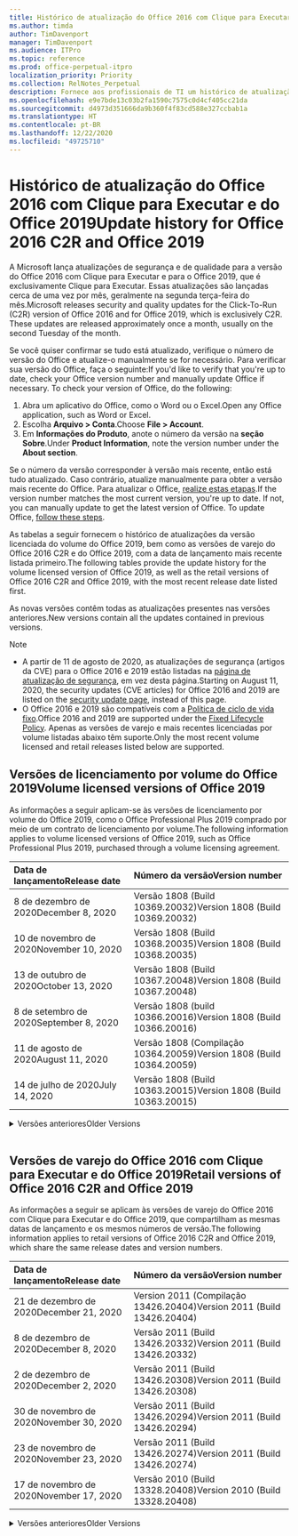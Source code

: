 ```yaml
---
title: Histórico de atualização do Office 2016 com Clique para Executar e do Office 2019
ms.author: timda
author: TimDavenport
manager: TimDavenport
ms.audience: ITPro
ms.topic: reference
ms.prod: office-perpetual-itpro
localization_priority: Priority
ms.collection: RelNotes_Perpetual
description: Fornece aos profissionais de TI um histórico de atualização para versões perpétuas do Office 2016 e 2019 com Clique para Executar
ms.openlocfilehash: e9e7bde13c03b2fa1590c7575c0d4cf405cc21da
ms.sourcegitcommit: d4973d351666da9b360f4f83cd588e327ccbab1a
ms.translationtype: HT
ms.contentlocale: pt-BR
ms.lasthandoff: 12/22/2020
ms.locfileid: "49725710"
---
```

# <a name="update-history-for-office-2016-c2r-and-office-2019"></a><span data-ttu-id="2f677-103">Histórico de atualização do Office 2016 com Clique para Executar e do Office 2019</span><span class="sxs-lookup"><span data-stu-id="2f677-103">Update history for Office 2016 C2R and Office 2019</span></span>

<span data-ttu-id="2f677-p101">A Microsoft lança atualizações de segurança e de qualidade para a versão do Office 2016 com Clique para Executar e para o Office 2019, que é exclusivamente Clique para Executar. Essas atualizações são lançadas cerca de uma vez por mês, geralmente na segunda terça-feira do mês.</span><span class="sxs-lookup"><span data-stu-id="2f677-p101">Microsoft releases security and quality updates for the Click-To-Run (C2R) version of Office 2016 and for Office 2019, which is exclusively C2R. These updates are released approximately once a month, usually on the second Tuesday of the month.</span></span>

<span data-ttu-id="2f677-p102">Se você quiser confirmar se tudo está atualizado, verifique o número de versão do Office e atualize-o manualmente se for necessário. Para verificar sua versão do Office, faça o seguinte:</span><span class="sxs-lookup"><span data-stu-id="2f677-p102">If you'd like to verify that you're up to date, check your Office version number and manually update Office if necessary. To check your version of Office, do the following:</span></span>

  1.    <span data-ttu-id="2f677-108">Abra um aplicativo do Office, como o Word ou o Excel.</span><span class="sxs-lookup"><span data-stu-id="2f677-108">Open any Office application, such as Word or Excel.</span></span>
  2.    <span data-ttu-id="2f677-109">Escolha **Arquivo > Conta**.</span><span class="sxs-lookup"><span data-stu-id="2f677-109">Choose **File > Account**.</span></span>
  3.    <span data-ttu-id="2f677-110">Em **Informações do Produto**, anote o número da versão na **seção Sobre**.</span><span class="sxs-lookup"><span data-stu-id="2f677-110">Under **Product Information**, note the version number under the **About section**.</span></span>

<span data-ttu-id="2f677-p103">Se o número da versão corresponder à versão mais recente, então está tudo atualizado. Caso contrário, atualize manualmente para obter a versão mais recente do Office. Para atualizar o Office, [realize estas etapas](https://support.office.com/article/2ab296f3-7f03-43a2-8e50-46de917611c5).</span><span class="sxs-lookup"><span data-stu-id="2f677-p103">If the version number matches the most current version, you're up to date. If not, you can manually update to get the latest version of Office. To update Office, [follow these steps](https://support.office.com/article/2ab296f3-7f03-43a2-8e50-46de917611c5).</span></span>


<span data-ttu-id="2f677-114">As tabelas a seguir fornecem o histórico de atualizações da versão licenciada do volume do Office 2019, bem como as versões de varejo do Office 2016 C2R e do Office 2019, com a data de lançamento mais recente listada primeiro.</span><span class="sxs-lookup"><span data-stu-id="2f677-114">The following tables provide the update history for the volume licensed version of Office 2019, as well as the retail versions of Office 2016 C2R and Office 2019, with the most recent release date listed first.</span></span>

<span data-ttu-id="2f677-115">As novas versões contêm todas as atualizações presentes nas versões anteriores.</span><span class="sxs-lookup"><span data-stu-id="2f677-115">New versions contain all the updates contained in previous versions.</span></span>


 > [!NOTE]
> - <span data-ttu-id="2f677-116">A partir de 11 de agosto de 2020, as atualizações de segurança (artigos da CVE) para o Office 2016 e 2019 estão listadas na [página de atualização de segurança](https://docs.microsoft.com/officeupdates/microsoft365-apps-security-updates), em vez desta página.</span><span class="sxs-lookup"><span data-stu-id="2f677-116">Starting on August 11, 2020, the security updates (CVE articles) for Office 2016 and 2019 are listed on the [security update page](https://docs.microsoft.com/officeupdates/microsoft365-apps-security-updates), instead of this page.</span></span> 
> - <span data-ttu-id="2f677-117">O Office 2016 e 2019 são compatíveis com a [Política de ciclo de vida fixo](https://docs.microsoft.com/lifecycle/policies/fixed).</span><span class="sxs-lookup"><span data-stu-id="2f677-117">Office 2016 and 2019 are supported under the [Fixed Lifecycle Policy](https://docs.microsoft.com/lifecycle/policies/fixed).</span></span> <span data-ttu-id="2f677-118">Apenas as versões de varejo e mais recentes licenciadas por volume listadas abaixo têm suporte.</span><span class="sxs-lookup"><span data-stu-id="2f677-118">Only the most recent volume licensed and retail releases listed below are supported.</span></span>


## <a name="volume-licensed-versions-of-office-2019"></a><span data-ttu-id="2f677-119">Versões de licenciamento por volume do Office 2019</span><span class="sxs-lookup"><span data-stu-id="2f677-119">Volume licensed versions of Office 2019</span></span>
<span data-ttu-id="2f677-120">As informações a seguir aplicam-se às versões de licenciamento por volume do Office 2019, como o Office Professional Plus 2019 comprado por meio de um contrato de licenciamento por volume.</span><span class="sxs-lookup"><span data-stu-id="2f677-120">The following information applies to volume licensed versions of Office 2019, such as Office Professional Plus 2019, purchased through a volume licensing agreement.</span></span>

[//]: # (NÃO REMOVA O INÍCIO DA TABELA VL)


|<span data-ttu-id="2f677-122">**Data de lançamento**</span><span class="sxs-lookup"><span data-stu-id="2f677-122">**Release date**</span></span>|<span data-ttu-id="2f677-123">**Número da versão**</span><span class="sxs-lookup"><span data-stu-id="2f677-123">**Version number**</span></span>|
|:-----|:-----|
|<span data-ttu-id="2f677-124">8 de dezembro de 2020</span><span class="sxs-lookup"><span data-stu-id="2f677-124">December 8, 2020</span></span>|<span data-ttu-id="2f677-125">Versão 1808 (Build 10369.20032)</span><span class="sxs-lookup"><span data-stu-id="2f677-125">Version 1808 (Build 10369.20032)</span></span>|
|<span data-ttu-id="2f677-126">10 de novembro de 2020</span><span class="sxs-lookup"><span data-stu-id="2f677-126">November 10, 2020</span></span>|<span data-ttu-id="2f677-127">Versão 1808 (Build 10368.20035)</span><span class="sxs-lookup"><span data-stu-id="2f677-127">Version 1808 (Build 10368.20035)</span></span>|
|<span data-ttu-id="2f677-128">13 de outubro de 2020</span><span class="sxs-lookup"><span data-stu-id="2f677-128">October 13, 2020</span></span>|<span data-ttu-id="2f677-129">Versão 1808 (Build 10367.20048)</span><span class="sxs-lookup"><span data-stu-id="2f677-129">Version 1808 (Build 10367.20048)</span></span>|
|<span data-ttu-id="2f677-130">8 de setembro de 2020</span><span class="sxs-lookup"><span data-stu-id="2f677-130">September 8, 2020</span></span>|<span data-ttu-id="2f677-131">Versão 1808 (build 10366.20016)</span><span class="sxs-lookup"><span data-stu-id="2f677-131">Version 1808 (Build 10366.20016)</span></span>|
|<span data-ttu-id="2f677-132">11 de agosto de 2020</span><span class="sxs-lookup"><span data-stu-id="2f677-132">August 11, 2020</span></span>|<span data-ttu-id="2f677-133">Versão 1808 (Compilação 10364.20059)</span><span class="sxs-lookup"><span data-stu-id="2f677-133">Version 1808 (Build 10364.20059)</span></span>|
|<span data-ttu-id="2f677-134">14 de julho de 2020</span><span class="sxs-lookup"><span data-stu-id="2f677-134">July 14, 2020</span></span>   |<span data-ttu-id="2f677-135">Versão 1808 (Build 10363.20015)</span><span class="sxs-lookup"><span data-stu-id="2f677-135">Version 1808 (Build 10363.20015)</span></span>  |


[//]: # (NÃO REMOVA O FINAL DA TABELA VL)

<details>
<summary><span data-ttu-id="2f677-137">Versões anteriores</span><span class="sxs-lookup"><span data-stu-id="2f677-137">Older Versions</span></span></summary>
 

[//]: # (NÃO REMOVA O INÍCIO DA ANTIGA TABELA VL)


|<span data-ttu-id="2f677-139">**Data de lançamento**</span><span class="sxs-lookup"><span data-stu-id="2f677-139">**Release date**</span></span>|<span data-ttu-id="2f677-140">**Número da versão**</span><span class="sxs-lookup"><span data-stu-id="2f677-140">**Version number**</span></span>|
|:-----|:-----|
|<span data-ttu-id="2f677-141">9 de junho de 2020</span><span class="sxs-lookup"><span data-stu-id="2f677-141">June 9, 2020</span></span>   |<span data-ttu-id="2f677-142">Versão 1808 (Compilação 10361.20002)</span><span class="sxs-lookup"><span data-stu-id="2f677-142">Version 1808 (Build 10361.20002)</span></span>  |
|<span data-ttu-id="2f677-143">12 de maio de 2020</span><span class="sxs-lookup"><span data-stu-id="2f677-143">May 12, 2020</span></span>   |<span data-ttu-id="2f677-144">Versão 1808 (Build 10359.20023)</span><span class="sxs-lookup"><span data-stu-id="2f677-144">Version 1808 (Build 10359.20023)</span></span>  |
|<span data-ttu-id="2f677-145">14 de abril de 2020</span><span class="sxs-lookup"><span data-stu-id="2f677-145">April 14, 2020</span></span>   |<span data-ttu-id="2f677-146">Versão 1808 (Build 10358.20061)</span><span class="sxs-lookup"><span data-stu-id="2f677-146">Version 1808 (Build 10358.20061)</span></span>  |
|<span data-ttu-id="2f677-147">10 de março de 2020</span><span class="sxs-lookup"><span data-stu-id="2f677-147">March 10, 2020</span></span>   |<span data-ttu-id="2f677-148">Versão 1808 (Build 10357.20081)</span><span class="sxs-lookup"><span data-stu-id="2f677-148">Version 1808 (Build 10357.20081)</span></span>  |
|<span data-ttu-id="2f677-149">11 de fevereiro de 2020</span><span class="sxs-lookup"><span data-stu-id="2f677-149">February 11, 2020</span></span>   |<span data-ttu-id="2f677-150">Versão 1808 (Build 10356.20006)</span><span class="sxs-lookup"><span data-stu-id="2f677-150">Version 1808 (Build 10356.20006)</span></span>  |


[//]: # (NÃO REMOVA O FINAL DA ANTIGA TABELA VL)

</details>


<br/>

## <a name="retail-versions-of-office-2016-c2r-and-office-2019"></a><span data-ttu-id="2f677-152">Versões de varejo do Office 2016 com Clique para Executar e do Office 2019</span><span class="sxs-lookup"><span data-stu-id="2f677-152">Retail versions of Office 2016 C2R and Office 2019</span></span>
<span data-ttu-id="2f677-153">As informações a seguir se aplicam às versões de varejo do Office 2016 com Clique para Executar e do Office 2019, que compartilham as mesmas datas de lançamento e os mesmos números de versão.</span><span class="sxs-lookup"><span data-stu-id="2f677-153">The following information applies to retail versions of Office 2016 C2R and Office 2019, which share the same release dates and version numbers.</span></span>

[//]: # (NÃO REMOVA O INÍCIO DA TABELA DE VAREJO)


|<span data-ttu-id="2f677-155">**Data de lançamento**</span><span class="sxs-lookup"><span data-stu-id="2f677-155">**Release date**</span></span>|<span data-ttu-id="2f677-156">**Número da versão**</span><span class="sxs-lookup"><span data-stu-id="2f677-156">**Version number**</span></span>|
|:-----|:-----|
|<span data-ttu-id="2f677-157">21 de dezembro de 2020</span><span class="sxs-lookup"><span data-stu-id="2f677-157">December 21, 2020</span></span>|<span data-ttu-id="2f677-158">Version 2011 (Compilação 13426.20404)</span><span class="sxs-lookup"><span data-stu-id="2f677-158">Version 2011 (Build 13426.20404)</span></span>|
|<span data-ttu-id="2f677-159">8 de dezembro de 2020</span><span class="sxs-lookup"><span data-stu-id="2f677-159">December 8, 2020</span></span>|<span data-ttu-id="2f677-160">Versão 2011 (Build 13426.20332)</span><span class="sxs-lookup"><span data-stu-id="2f677-160">Version 2011 (Build 13426.20332)</span></span>|
|<span data-ttu-id="2f677-161">2 de dezembro de 2020</span><span class="sxs-lookup"><span data-stu-id="2f677-161">December 2, 2020</span></span>|<span data-ttu-id="2f677-162">Versão 2011 (Build 13426.20308)</span><span class="sxs-lookup"><span data-stu-id="2f677-162">Version 2011 (Build 13426.20308)</span></span>|
|<span data-ttu-id="2f677-163">30 de novembro de 2020</span><span class="sxs-lookup"><span data-stu-id="2f677-163">November 30, 2020</span></span>|<span data-ttu-id="2f677-164">Versão 2011 (Build 13426.20294)</span><span class="sxs-lookup"><span data-stu-id="2f677-164">Version 2011 (Build 13426.20294)</span></span>|
|<span data-ttu-id="2f677-165">23 de novembro de 2020</span><span class="sxs-lookup"><span data-stu-id="2f677-165">November 23, 2020</span></span>|<span data-ttu-id="2f677-166">Versão 2011 (Build 13426.20274)</span><span class="sxs-lookup"><span data-stu-id="2f677-166">Version 2011 (Build 13426.20274)</span></span>|
|<span data-ttu-id="2f677-167">17 de novembro de 2020</span><span class="sxs-lookup"><span data-stu-id="2f677-167">November 17, 2020</span></span>|<span data-ttu-id="2f677-168">Versão 2010 (Build 13328.20408)</span><span class="sxs-lookup"><span data-stu-id="2f677-168">Version 2010 (Build 13328.20408)</span></span>|


[//]: # (NÃO REMOVA O FINAL DA TABELA DE VAREJO)

<details>
<summary><span data-ttu-id="2f677-170">Versões anteriores</span><span class="sxs-lookup"><span data-stu-id="2f677-170">Older Versions</span></span></summary>
 

[//]: # (NÃO REMOVA O INÍCIO DA ANTIGA TABELA DE VAREJO)


|<span data-ttu-id="2f677-172">**Data de lançamento**</span><span class="sxs-lookup"><span data-stu-id="2f677-172">**Release date**</span></span>|<span data-ttu-id="2f677-173">**Número da versão**</span><span class="sxs-lookup"><span data-stu-id="2f677-173">**Version number**</span></span>|
|:-----|:-----|
|<span data-ttu-id="2f677-174">10 de novembro de 2020</span><span class="sxs-lookup"><span data-stu-id="2f677-174">November 10, 2020</span></span>|<span data-ttu-id="2f677-175">Versão 2010 (Build 13328.20356)</span><span class="sxs-lookup"><span data-stu-id="2f677-175">Version 2010 (Build 13328.20356)</span></span>|
|<span data-ttu-id="2f677-176">27 de outubro de 2020</span><span class="sxs-lookup"><span data-stu-id="2f677-176">October 27, 2020</span></span>|<span data-ttu-id="2f677-177">Versão 2010 (Compilação 13328.20292)</span><span class="sxs-lookup"><span data-stu-id="2f677-177">Version 2010 (Build 13328.20292)</span></span>|
|<span data-ttu-id="2f677-178">21 de outubro de 2020</span><span class="sxs-lookup"><span data-stu-id="2f677-178">October 21, 2020</span></span>|<span data-ttu-id="2f677-179">Versão 2009 (Compilação 13231.20418)</span><span class="sxs-lookup"><span data-stu-id="2f677-179">Version 2009 (Build 13231.20418)</span></span>|
|<span data-ttu-id="2f677-180">13 de outubro de 2020</span><span class="sxs-lookup"><span data-stu-id="2f677-180">October 13, 2020</span></span>|<span data-ttu-id="2f677-181">Versão 2009 (Build 13231.20390)</span><span class="sxs-lookup"><span data-stu-id="2f677-181">Version 2009 (Build 13231.20390)</span></span>|
|<span data-ttu-id="2f677-182">8 de outubro de 2020</span><span class="sxs-lookup"><span data-stu-id="2f677-182">October 8, 2020</span></span>|<span data-ttu-id="2f677-183">Versão 2009 (Build 13231.20368)</span><span class="sxs-lookup"><span data-stu-id="2f677-183">Version 2009 (Build 13231.20368)</span></span>|
|<span data-ttu-id="2f677-184">28 de setembro de 2020</span><span class="sxs-lookup"><span data-stu-id="2f677-184">September 28, 2020</span></span>|<span data-ttu-id="2f677-185">Versão 2009 (Build 13231.20262)</span><span class="sxs-lookup"><span data-stu-id="2f677-185">Version 2009 (Build 13231.20262)</span></span>|
|<span data-ttu-id="2f677-186">22 de setembro de 2020</span><span class="sxs-lookup"><span data-stu-id="2f677-186">September 22, 2020</span></span>|<span data-ttu-id="2f677-187">Versão 2008 (Build 13127.20508)</span><span class="sxs-lookup"><span data-stu-id="2f677-187">Version 2008 (Build 13127.20508)</span></span>|
|<span data-ttu-id="2f677-188">9 de setembro de 2020</span><span class="sxs-lookup"><span data-stu-id="2f677-188">September 9, 2020</span></span>|<span data-ttu-id="2f677-189">Versão 2008 (Build 13127.20408)</span><span class="sxs-lookup"><span data-stu-id="2f677-189">Version 2008 (Build 13127.20408)</span></span>|
|<span data-ttu-id="2f677-190">31 de agosto de 2020</span><span class="sxs-lookup"><span data-stu-id="2f677-190">August 31, 2020</span></span>|<span data-ttu-id="2f677-191">Versão 2008 (Compilação 13127.20296)</span><span class="sxs-lookup"><span data-stu-id="2f677-191">Version 2008 (Build 13127.20296)</span></span>|
|<span data-ttu-id="2f677-192">25 de agosto de 2020</span><span class="sxs-lookup"><span data-stu-id="2f677-192">August 25, 2020</span></span>|<span data-ttu-id="2f677-193">Versão 2007 (Compilação 13029.20460)</span><span class="sxs-lookup"><span data-stu-id="2f677-193">Version 2007 (Build 13029.20460)</span></span>|
|<span data-ttu-id="2f677-194">11 de agosto de 2020</span><span class="sxs-lookup"><span data-stu-id="2f677-194">August 11, 2020</span></span>|<span data-ttu-id="2f677-195">Versão 2007 (Compilação 13029.20344)</span><span class="sxs-lookup"><span data-stu-id="2f677-195">Version 2007 (Build 13029.20344)</span></span>|
|<span data-ttu-id="2f677-196">30 de julho de 2020</span><span class="sxs-lookup"><span data-stu-id="2f677-196">July 30, 2020</span></span>|<span data-ttu-id="2f677-197">Versão 2007 (Build 13029.20308)</span><span class="sxs-lookup"><span data-stu-id="2f677-197">Version 2007 (Build 13029.20308)</span></span>  |
|<span data-ttu-id="2f677-198">28 de julho de 2020</span><span class="sxs-lookup"><span data-stu-id="2f677-198">July 28, 2020</span></span>|<span data-ttu-id="2f677-199">Versão 2006 (Build 13001.20498)</span><span class="sxs-lookup"><span data-stu-id="2f677-199">Version 2006 (Build 13001.20498)</span></span>  |
|<span data-ttu-id="2f677-200">14 de julho de 2020</span><span class="sxs-lookup"><span data-stu-id="2f677-200">July 14, 2020</span></span>|<span data-ttu-id="2f677-201">Versão 2006 (Build 13001.20384)</span><span class="sxs-lookup"><span data-stu-id="2f677-201">Version 2006 (Build 13001.20384)</span></span>  |
|<span data-ttu-id="2f677-202">30 de junho de 2020</span><span class="sxs-lookup"><span data-stu-id="2f677-202">June 30, 2020</span></span>|<span data-ttu-id="2f677-203">Versão 2006 (Compilação 13001.20266)</span><span class="sxs-lookup"><span data-stu-id="2f677-203">Version 2006 (Build 13001.20266)</span></span>  |
|<span data-ttu-id="2f677-204">24 de junho de 2020</span><span class="sxs-lookup"><span data-stu-id="2f677-204">June 24, 2020</span></span>|<span data-ttu-id="2f677-205">Versão 2005 (Compilação 12827.20470)</span><span class="sxs-lookup"><span data-stu-id="2f677-205">Version 2005 (Build 12827.20470)</span></span>  |
|<span data-ttu-id="2f677-206">9 de junho de 2020</span><span class="sxs-lookup"><span data-stu-id="2f677-206">June 9, 2020</span></span>|<span data-ttu-id="2f677-207">Versão 2005 (Compilação 12827.20336)</span><span class="sxs-lookup"><span data-stu-id="2f677-207">Version 2005 (Build 12827.20336)</span></span>  |
|<span data-ttu-id="2f677-208">2 de junho de 2020</span><span class="sxs-lookup"><span data-stu-id="2f677-208">June 2, 2020</span></span>|<span data-ttu-id="2f677-209">Versão 2005 (Compilação 12827.20268)</span><span class="sxs-lookup"><span data-stu-id="2f677-209">Version 2005 (Build 12827.20268)</span></span>  |
|<span data-ttu-id="2f677-210">21 de maio de 2020</span><span class="sxs-lookup"><span data-stu-id="2f677-210">May 21, 2020</span></span>|<span data-ttu-id="2f677-211">Versão 2004 (Compilação 12730.20352)</span><span class="sxs-lookup"><span data-stu-id="2f677-211">Version 2004 (Build 12730.20352)</span></span>  |
|<span data-ttu-id="2f677-212">12 de maio de 2020</span><span class="sxs-lookup"><span data-stu-id="2f677-212">May 12, 2020</span></span>|<span data-ttu-id="2f677-213">Versão 2004 (Build 12730.20270)</span><span class="sxs-lookup"><span data-stu-id="2f677-213">Version 2004 (Build 12730.20270)</span></span>  |
|<span data-ttu-id="2f677-214">04 de maio de 2020</span><span class="sxs-lookup"><span data-stu-id="2f677-214">May 4, 2020</span></span>|<span data-ttu-id="2f677-215">Versão 2004 (Build 12730.20250)</span><span class="sxs-lookup"><span data-stu-id="2f677-215">Version 2004 (Build 12730.20250)</span></span>  |
|<span data-ttu-id="2f677-216">29 de abril de 2020</span><span class="sxs-lookup"><span data-stu-id="2f677-216">April 29, 2020</span></span>|<span data-ttu-id="2f677-217">Versão 2004 (Build 12730.20236)</span><span class="sxs-lookup"><span data-stu-id="2f677-217">Version 2004 (Build 12730.20236)</span></span>  |
|<span data-ttu-id="2f677-218">15 de abril de 2020</span><span class="sxs-lookup"><span data-stu-id="2f677-218">April 15, 2020</span></span>|<span data-ttu-id="2f677-219">Versão 2003 (Build 12624.20466)</span><span class="sxs-lookup"><span data-stu-id="2f677-219">Version 2003 (Build 12624.20466)</span></span>  |
|<span data-ttu-id="2f677-220">14 de abril de 2020</span><span class="sxs-lookup"><span data-stu-id="2f677-220">April 14, 2020</span></span>|<span data-ttu-id="2f677-221">Versão 2003 (Build 12624.20442)</span><span class="sxs-lookup"><span data-stu-id="2f677-221">Version 2003 (Build 12624.20442)</span></span>  |
|<span data-ttu-id="2f677-222">31 de março de 2020</span><span class="sxs-lookup"><span data-stu-id="2f677-222">March 31, 2020</span></span>|<span data-ttu-id="2f677-223">Versão 2003 (Build 12624.20382)</span><span class="sxs-lookup"><span data-stu-id="2f677-223">Version 2003 (Build 12624.20382)</span></span>  |
|<span data-ttu-id="2f677-224">25 de março de 2020</span><span class="sxs-lookup"><span data-stu-id="2f677-224">March 25, 2020</span></span>|<span data-ttu-id="2f677-225">Versão 2003 (Build 12624.20320)</span><span class="sxs-lookup"><span data-stu-id="2f677-225">Version 2003 (Build 12624.20320)</span></span>  |
|<span data-ttu-id="2f677-226">10 de março de 2020</span><span class="sxs-lookup"><span data-stu-id="2f677-226">March 10, 2020</span></span>|<span data-ttu-id="2f677-227">Versão 2002 (Build 12527.20278)</span><span class="sxs-lookup"><span data-stu-id="2f677-227">Version 2002 (Build 12527.20278)</span></span>  |
|<span data-ttu-id="2f677-228">1º de março de 2020</span><span class="sxs-lookup"><span data-stu-id="2f677-228">March 1, 2020</span></span>   |<span data-ttu-id="2f677-229">Versão 2002 (Build 12527.20242)</span><span class="sxs-lookup"><span data-stu-id="2f677-229">Version 2002 (Build 12527.20242)</span></span>  |


[//]: # (NÃO REMOVA O FINAL DA ANTIGA TABELA DE VAREJO)


</details>






